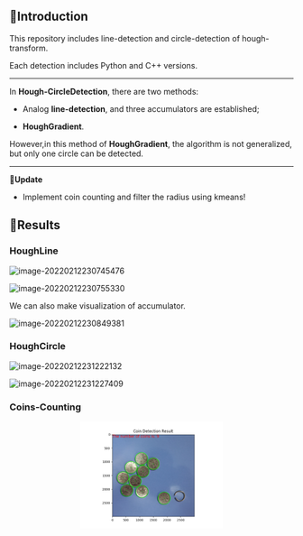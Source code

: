 ## 📣Introduction
This repository includes line-detection and circle-detection of hough-transform.

Each detection includes Python and C++ versions.

----

In **Hough-CircleDetection**, there are two methods:

* Analog **line-detection**, and three accumulators are established;

* **HoughGradient**.

However,in this method of **HoughGradient**, the algorithm is not generalized, but only one circle can be detected.

----

**🌟Update**

* Implement  coin counting and filter the radius using kmeans!

## 🎉Results

### HoughLine

![image-20220212230745476](https://user-images.githubusercontent.com/76271045/153716928-cb306400-ef80-4c80-a91f-cd9299361899.png)

![image-20220212230755330](https://user-images.githubusercontent.com/76271045/153716945-ce310e47-6106-4a35-ae34-4a88e5469e80.png)


We can also make visualization of accumulator.

![image-20220212230849381](https://user-images.githubusercontent.com/76271045/153716952-f2fc3372-3d20-4ef6-9924-5c1e9a951edf.png)

### HoughCircle

![image-20220212231222132](https://user-images.githubusercontent.com/76271045/153716958-a67c430f-b372-454c-aa88-477a9aef76b6.png)


![image-20220212231227409](https://user-images.githubusercontent.com/76271045/153716968-eb5773de-c95f-45be-ac90-ac383e8526df.png)



### Coins-Counting

<div align="center">
  <a href="" target="_blank">
  <img width="50%" src="https://github.com/MaitreChen/Hough-Transform/blob/main/coins-counting/Figure_1.png"></a>
</div>